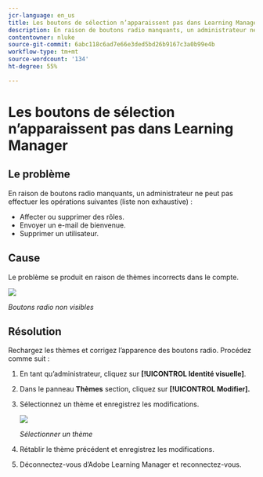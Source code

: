 ```yaml
---
jcr-language: en_us
title: Les boutons de sélection n’apparaissent pas dans Learning Manager
description: En raison de boutons radio manquants, un administrateur ne peut pas attribuer ou supprimer des rôles, envoyer un e-mail de bienvenue ou supprimer un utilisateur.
contentowner: nluke
source-git-commit: 6abc118c6ad7e66e3ded5bd26b9167c3a0b99e4b
workflow-type: tm+mt
source-wordcount: '134'
ht-degree: 55%

---
```




# Les boutons de sélection n’apparaissent pas dans Learning Manager

## Le problème 

En raison de boutons radio manquants, un administrateur ne peut pas effectuer les opérations suivantes (liste non exhaustive) :

* Affecter ou supprimer des rôles.
* Envoyer un e-mail de bienvenue.
* Supprimer un utilisateur.

## Cause

Le problème se produit en raison de thèmes incorrects dans le compte.

![](assets/radio-buttons.png)

*Boutons radio non visibles*

## Résolution

Rechargez les thèmes et corrigez l’apparence des boutons radio. Procédez comme suit :

1. En tant qu’administrateur, cliquez sur **[!UICONTROL Identité visuelle]**.
1. Dans le panneau **Thèmes** section, cliquez sur **[!UICONTROL Modifier].**
1. Sélectionnez un thème et enregistrez les modifications.

   ![](assets/set-themes.png)

   *Sélectionner un thème*

1. Rétablir le thème précédent et enregistrez les modifications.
1. Déconnectez-vous d’Adobe Learning Manager et reconnectez-vous.

